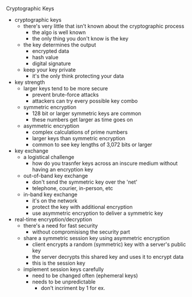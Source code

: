 Cryptographic Keys

* cryptographic keys 
	* there's very little that isn't known about the cryptographic process
		* the algo is well known
		* the only thing you don't know is the key 
	* the key determines the output 
		* encrypted data 
		* hash value 
		* digital signature 
	* keep your key private 
		* it's the only think protecting your data 
* key strength 
	* larger keys tend to be more secure 
		* prevent brute-force attacks 
		* attackers can try every possible key combo 
	* symmetric encryption 
		* 128 bit or larger symmetric keys are common 
		* these numbers get larger as time goes on 
	* asymmetric encryption 
		* complex calculations of prime numbers 
		* larger keys than symmetric encryption 
		* common to see key lengths of 3,072 bits or larger 
* key exchange 
	* a logistical challenge 
		* how do you trasnfer keys across an inscure medium without having an encryption key 
	* out-of-band key exchange 
		* don't send the symmetric key over the 'net'
		* telephone, courier, in-person, etc
	* in-band key exchange 
		* it's on the network
		* protect the key with additional encryption 
		* use asymmetric encryption to deliver a symmetric key 
* real-time encryption/decryption 
	* there's a need for fast security 
		* without compromisisng the security part 
	* share a symmetric session key using asymmetric encryption 
		* client encrypts a random (symmetric) key with a server's public key 
		* the server decrypts this shared key and uses it to encrypt data 
		* this is the session key 
	* implement session keys carefully 
		* need to be changed often (ephemeral keys)
		* needs to be unpredictable
			* don't incriment by 1 for ex.